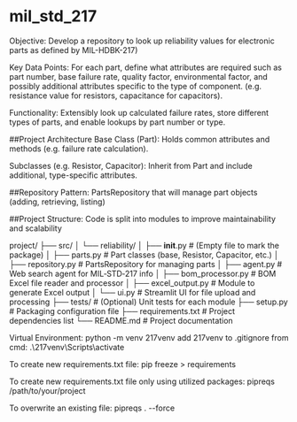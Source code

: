 # mil_std_217

Objective:
Develop a repository to look up reliability values for electronic parts as defined by MIL-HDBK-217)

Key Data Points:
For each part, define what attributes are required such as part number, base failure rate, quality factor, environmental factor, and possibly additional attributes specific to the type of component. (e.g. resistance value for resistors, capacitance for capacitors).

Functionality:
Extensibly look up calculated failure rates, store different types of parts, and enable lookups by part number or type.

##Project Architecture
Base Class (Part): Holds common attributes and methods (e.g. failure rate calculation).

Subclasses (e.g. Resistor, Capacitor): Inherit from Part and include additional, type-specific attributes.

##Repository Pattern:
PartsRepository that will manage part objects (adding, retrieving, listing)

##Project Structure:
Code is split into modules to improve maintainability and scalability

project/
├── src/
│   └── reliability/
│       ├── __init__.py            # (Empty file to mark the package)
│       ├── parts.py               # Part classes (base, Resistor, Capacitor, etc.)
│       ├── repository.py          # PartsRepository for managing parts
│       ├── agent.py               # Web search agent for MIL‑STD‑217 info
│       ├── bom_processor.py       # BOM Excel file reader and processor
│       ├── excel_output.py        # Module to generate Excel output
│       └── ui.py                  # Streamlit UI for file upload and processing
├── tests/                         # (Optional) Unit tests for each module
├── setup.py                       # Packaging configuration file
├── requirements.txt               # Project dependencies list
└── README.md                      # Project documentation


Virtual Environment:
python -m venv 217venv
add 217venv to .gitignore
from cmd: .\217venv\Scripts\activate

To create new requirements.txt file:
pip freeze > requirements

To create new requirements.txt file only using utilized packages:
pipreqs /path/to/your/project

To overwrite an existing file:
pipreqs . --force

